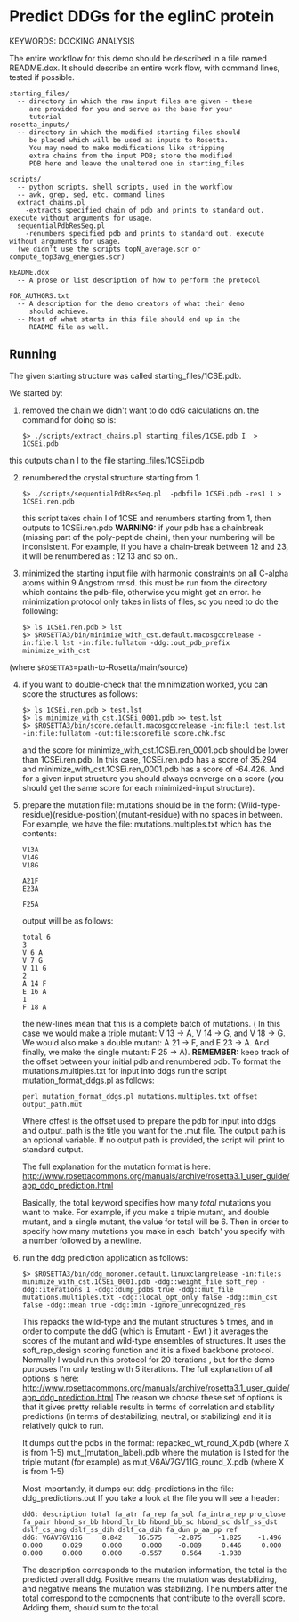 # Predict DDGs for the eglinC protein

KEYWORDS: DOCKING ANALYSIS

The entire workflow for this demo should be described in a file
named README.dox.  It should describe an entire work flow, with
command lines, tested if possible.

```
starting_files/
  -- directory in which the raw input files are given - these
     are provided for you and serve as the base for your
     tutorial
rosetta_inputs/
  -- directory in which the modified starting files should
     be placed which will be used as inputs to Rosetta.
     You may need to make modifications like stripping
     extra chains from the input PDB; store the modified
     PDB here and leave the unaltered one in starting_files 

scripts/
  -- python scripts, shell scripts, used in the workflow
  -- awk, grep, sed, etc. command lines
  extract_chains.pl
	-extracts specified chain of pdb and prints to standard out. execute without arguments for usage.
  sequentialPdbResSeq.pl
	-renumbers specified pdb and prints to standard out. execute without arguments for usage.
  (we didn't use the scripts topN_average.scr or compute_top3avg_energies.scr)

README.dox
  -- A prose or list description of how to perform the protocol

FOR_AUTHORS.txt
  -- A description for the demo creators of what their demo
     should achieve.
  -- Most of what starts in this file should end up in the
     README file as well.
```

## Running
The given starting structure was called starting_files/1CSE.pdb.

We started by:
1. removed the chain we didn't want to do ddG calculations on. the command for doing so is:

    ```
	$> ./scripts/extract_chains.pl starting_files/1CSE.pdb I  > 1CSEi.pdb
    ```
this outputs chain I to the file starting_files/1CSEi.pdb

2. renumbered the crystal structure starting from 1.
    ```
   $> ./scripts/sequentialPdbResSeq.pl  -pdbfile 1CSEi.pdb -res1 1 > 1CSEi.ren.pdb
    ```
    this script takes chain I of 1CSE and renumbers starting from 1, then outputs to 1CSEi.ren.pdb
    **WARNING:** if your pdb has a chainbreak (missing part of the poly-peptide chain), then your numbering will be inconsistent. For example, if you have a chain-break between 12 and 23, it will be renumbered as : 12 13 and so on..

3. minimized the starting input file with harmonic constraints on all C-alpha atoms within 9 Angstrom rmsd.
   this must be run from the directory which contains the pdb-file, otherwise you might get an error. 
he minimization protocol only takes in lists of files, so you need to do the following:
    ```
    $> ls 1CSEi.ren.pdb > lst
    $> $ROSETTA3/bin/minimize_with_cst.default.macosgccrelease -in:file:l lst -in:file:fullatom -ddg::out_pdb_prefix minimize_with_cst        
    ```

(where `$ROSETTA3`=path-to-Rosetta/main/source)

4. if you want to double-check that the minimization worked, you can score the structures as follows:
    ```
    $> ls 1CSEi.ren.pdb > test.lst 
    $> ls minimize_with_cst.1CSEi_0001.pdb >> test.lst
    $> $ROSETTA3/bin/score.default.macosgccrelease -in:file:l test.lst -in:file:fullatom -out:file:scorefile score.chk.fsc 
    ```
    and the score for minimize_with_cst.1CSEi.ren_0001.pdb should be lower than 1CSEi.ren.pdb.
    In this case, 1CSEi.ren.pdb has a score of 35.294 and minimize_with_cst.1CSEi.ren_0001.pdb has a score of -64.426. And for a given input structure you should always converge on a score (you should get the same score for each minimized-input structure).

5. prepare the mutation file:
    mutations should be in the form:
    (Wild-type-residue)(residue-position)(mutant-residue)
    with no spaces in between.
    For example, we have the file: mutations.multiples.txt which has the contents:
    ```
    V13A
    V14G
    V18G
    
    A21F
    E23A
    
    F25A
    ```
    output will be as follows:
    ```
    total 6
    3
    V 6 A
    V 7 G
    V 11 G
    2
    A 14 F
    E 16 A
    1
    F 18 A
    ```

    the new-lines mean that this is a complete batch of mutations. ( In this case we would make a triple mutant: V 13 -> A, V 14 -> G, and V 18 -> G. We would also make a double mutant: A 21 -> F, and E 23 -> A. And finally, we make the single mutant: F 25 -> A).
    **REMEMBER:** keep track of the offset between your initial pdb and renumbered pdb.
    To format the mutations.multiples.txt for input into ddgs run the script mutation_format_ddgs.pl as follows:
    ```
    perl mutation_format_ddgs.pl mutations.multiples.txt offset output_path.mut
    ```
    Where offest is the offset used to prepare the pdb for input into ddgs and output_path is the title you want for the .mut file. The output path is an optional variable. If no output path is provided, the script will print to standard output.

    The full explanation for the mutation format is here:
    http://www.rosettacommons.org/manuals/archive/rosetta3.1_user_guide/app_ddg_prediction.html
 
    Basically, the total keyword specifies how many *total* mutations you want to make. For example, if you make a triple mutant, and double mutant, and a single mutant, the value for total will be 6. Then in order to specify how many mutations you make in each 'batch' you specify with a number followed by a newline. 


6. run the ddg prediction application as follows: 
    ```
    $> $ROSETTA3/bin/ddg_monomer.default.linuxclangrelease -in:file:s minimize_with_cst.1CSEi_0001.pdb -ddg::weight_file soft_rep -ddg::iterations 1 -ddg::dump_pdbs true -ddg::mut_file mutations.multiples.txt -ddg::local_opt_only false -ddg::min_cst false -ddg::mean true -ddg::min -ignore_unrecognized_res 
    ```
    This repacks the wild-type and the mutant structures 5 times, and in order to compute the ddG (which is Emutant - Ewt ) it averages the scores of the mutant and wild-type ensembles of structures.  It uses the soft_rep_design scoring function and it is a fixed backbone protocol. Normally I would run this protocol for 20 iterations , but for the demo purposes I'm only testing with 5 iterations.
    The full explanation of all options is here:
    http://www.rosettacommons.org/manuals/archive/rosetta3.1_user_guide/app_ddg_prediction.html
	The reason we choose these set of options is that it gives pretty reliable results in terms of correlation and stability predictions (in terms of destabilizing, neutral, or stabilizing) and it is relatively quick to run.     

    It dumps out the pdbs in the format:
     repacked_wt_round_X.pdb (where X is from 1-5)
     mut_(mutation_label).pdb where the mutation is listed for the triple mutant (for example) as mut_V6AV7GV11G_round_X.pdb (where X is from 1-5)

    Most importantly, it dumps out ddg-predictions in the file: ddg_predictions.out
     If you take a look at the file you will see a header:
    ```
    ddG: description total fa_atr fa_rep fa_sol fa_intra_rep pro_close fa_pair hbond_sr_bb hbond_lr_bb hbond_bb_sc hbond_sc dslf_ss_dst dslf_cs_ang dslf_ss_dih dslf_ca_dih fa_dun p_aa_pp ref 
    ddG: V6AV7GV11G     8.842    16.575    -2.875    -1.825    -1.496     0.000     0.029     0.000     0.000    -0.089     0.446     0.000     0.000     0.000     0.000    -0.557     0.564    -1.930 
    ```

    The description corresponds to the mutation information, the total is the predicted overall ddg. Positive means the mutation was destabilizing, and negative means the mutation was stabilizing. The numbers after the total correspond to the components that contribute to the overall score. Adding them, should sum to the total. 

     
